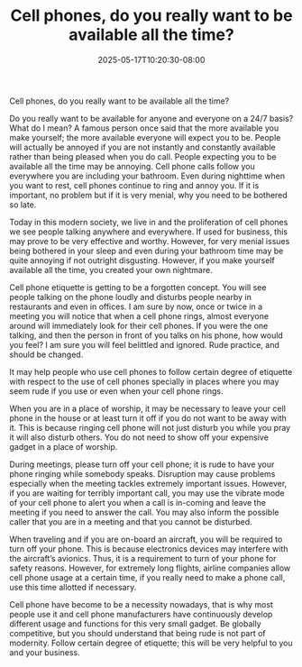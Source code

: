 ﻿---
title: "Cell phones, do you really want to be available all the time?"
date: 2025-05-17T10:20:30-08:00
description: "Cell-Phone Tips for Web Success"
featured_image: "/images/Cell-Phone.jpg"
tags: ["Cell Phone"]
---

Cell phones, do you really want to be available all the time?


Do you really want to be available for anyone and everyone on a 24/7 basis?  What do I mean?  A famous person once said that the more available you make yourself; the more available everyone will expect you to be. People will actually be annoyed if you are not instantly and constantly available rather than being pleased when you do call. People expecting you to be available all the time may be annoying.  Cell phone calls follow you everywhere you are including your bathroom.  Even during nighttime when you want to rest, cell phones continue to ring and annoy you.  If it is important, no problem but if it is very menial, why you need to be bothered so late.

Today in this modern society, we live in and the proliferation of cell phones we see people talking anywhere and everywhere.  If used for business, this may prove to be very effective and worthy.  However, for very menial issues being bothered in your sleep and even during your bathroom time may be quite annoying if not outright disgusting.  However, if you make yourself available all the time, you created your own nightmare.

Cell phone etiquette is getting to be a forgotten concept.  You will see people talking on the phone loudly and disturbs people nearby in restaurants and even in offices.  I am sure by now, once or twice in a meeting you will notice that when a cell phone rings, almost everyone around will immediately look for their cell phones.  If you were the one talking, and then the person in front of you talks on his phone, how would you feel?  I am sure you will feel belittled and ignored.  Rude practice, and should be changed.

It may help people who use cell phones to follow certain degree of etiquette with respect to the use of cell phones specially in places where you may seem rude if you use or even when your cell phone rings.

When you are in a place of worship, it may be necessary to leave your cell phone in the house or at least turn it off if you do not want to be away with it.  This is because ringing cell phone will not just disturb you while you pray it will also disturb others.  You do not need to show off your expensive gadget in a place of worship.  

During meetings, please turn off your cell phone; it is rude to have your phone ringing while somebody speaks.  Disruption may cause problems especially when the meeting tackles extremely important issues.  However, if you are waiting for terribly important call, you may use the vibrate mode of your cell phone to alert you when a call is in-coming and leave the meeting if you need to answer the call.  You may also inform the possible caller that you are in a meeting and that you cannot be disturbed.

When traveling and if you are on-board an aircraft, you will be required to turn off your phone.  This is because electronics devices may interfere with the aircraft’s avionics.  Thus, it is a requirement to turn of your phone for safety reasons.  However, for extremely long flights, airline companies allow cell phone usage at a certain time, if you really need to make a phone call, use this time allotted if necessary.

Cell phone have become to be a necessity nowadays, that is why most people use it and cell phone manufacturers have continuously develop different usage and functions for this very small gadget. Be globally competitive, but you should understand that being rude is not part of modernity.  Follow certain degree of etiquette; this will be very helpful to you and your business.

